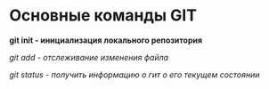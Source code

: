 # Основные команды GIT

**git init - инициализация локального репозитория**

*git add - отслеживание изменения файла*

*git status - получить информацию о гит о его текущем состоянии*